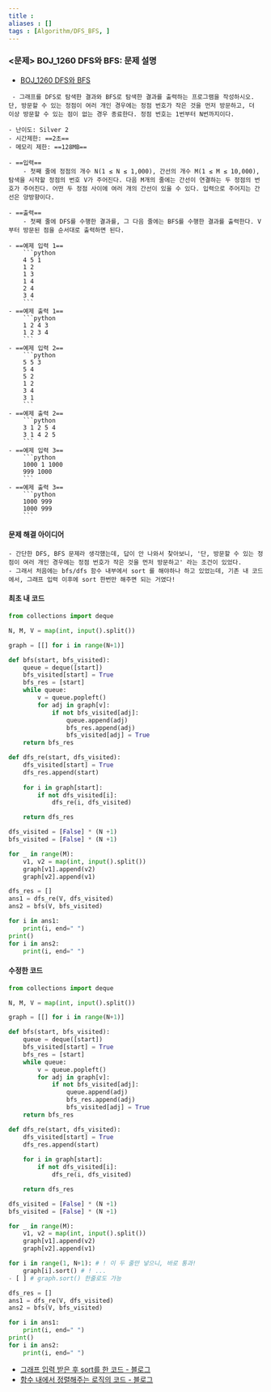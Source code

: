 ```yaml
---
title : 
aliases : []
tags : [Algorithm/DFS_BFS, ]
---
```



### <문제> BOJ_1260 DFS와 BFS: 문제 설명
- [BOJ_1260 DFS와 BFS](https://www.acmicpc.net/problem/1260)
```ad-question
 - 그래프를 DFS로 탐색한 결과와 BFS로 탐색한 결과를 출력하는 프로그램을 작성하시오. 단, 방문할 수 있는 정점이 여러 개인 경우에는 정점 번호가 작은 것을 먼저 방문하고, 더 이상 방문할 수 있는 점이 없는 경우 종료한다. 정점 번호는 1번부터 N번까지이다.
```

```ad-attention
- 난이도: Silver 2
- 시간제한: ==2초==
- 메모리 제한: ==128MB==

- ==입력== 
	- 첫째 줄에 정점의 개수 N(1 ≤ N ≤ 1,000), 간선의 개수 M(1 ≤ M ≤ 10,000), 탐색을 시작할 정점의 번호 V가 주어진다. 다음 M개의 줄에는 간선이 연결하는 두 정점의 번호가 주어진다. 어떤 두 정점 사이에 여러 개의 간선이 있을 수 있다. 입력으로 주어지는 간선은 양방향이다.

- ==출력==
	- 첫째 줄에 DFS를 수행한 결과를, 그 다음 줄에는 BFS를 수행한 결과를 출력한다. V부터 방문된 점을 순서대로 출력하면 된다.

- ==예제 입력 1==
	```python
	4 5 1
	1 2
	1 3
	1 4
	2 4
	3 4
	```
- ==예제 출력 1==
	```python
	1 2 4 3
	1 2 3 4
	```
- ==예제 입력 2==
	```python
	5 5 3
	5 4
	5 2
	1 2
	3 4
	3 1
	```
- ==예제 출력 2==
	```python
	3 1 2 5 4
	3 1 4 2 5
	```
- ==예제 입력 3==
	```python
	1000 1 1000
	999 1000
	```
- ==예제 출력 3==
	```python
	1000 999
	1000 999
	```

```

#### 문제 해결 아이디어
```ad-example
- 간단한 DFS, BFS 문제라 생각했는데, 답이 안 나와서 찾아보니, '단, 방문할 수 있는 정점이 여러 개인 경우에는 정점 번호가 작은 것을 먼저 방문하고' 라는 조건이 있었다. 
- 그래서 처음에는 bfs/dfs 함수 내부에서 sort 를 해야하나 하고 있었는데, 기존 내 코드에서, 그래프 입력 이후에 sort 한번만 해주면 되는 거였다!
```

#### 최초 내 코드 
```python
from collections import deque

N, M, V = map(int, input().split())

graph = [[] for i in range(N+1)]

def bfs(start, bfs_visited):
    queue = deque([start])
    bfs_visited[start] = True
    bfs_res = [start]
    while queue:
        v = queue.popleft()
        for adj in graph[v]:
            if not bfs_visited[adj]:
                queue.append(adj)
                bfs_res.append(adj)
                bfs_visited[adj] = True
    return bfs_res

def dfs_re(start, dfs_visited):
    dfs_visited[start] = True
    dfs_res.append(start)
    
    for i in graph[start]:
        if not dfs_visited[i]:
            dfs_re(i, dfs_visited)

    return dfs_res

dfs_visited = [False] * (N +1)
bfs_visited = [False] * (N +1)

for _ in range(M):
    v1, v2 = map(int, input().split())
    graph[v1].append(v2)
    graph[v2].append(v1)

dfs_res = []
ans1 = dfs_re(V, dfs_visited)
ans2 = bfs(V, bfs_visited)

for i in ans1:
    print(i, end=" ")
print()
for i in ans2:
    print(i, end=" ")

```

#### 수정한 코드 
```python
from collections import deque

N, M, V = map(int, input().split())

graph = [[] for i in range(N+1)]

def bfs(start, bfs_visited):
    queue = deque([start])
    bfs_visited[start] = True
    bfs_res = [start]
    while queue:
        v = queue.popleft()
        for adj in graph[v]:
            if not bfs_visited[adj]:
                queue.append(adj)
                bfs_res.append(adj)
                bfs_visited[adj] = True
    return bfs_res

def dfs_re(start, dfs_visited):
    dfs_visited[start] = True
    dfs_res.append(start)
    
    for i in graph[start]:
        if not dfs_visited[i]:
            dfs_re(i, dfs_visited)

    return dfs_res

dfs_visited = [False] * (N +1)
bfs_visited = [False] * (N +1)

for _ in range(M):
    v1, v2 = map(int, input().split())
    graph[v1].append(v2)
    graph[v2].append(v1)

for i in range(1, N+1): # ! 이 두 줄만 넣으니, 바로 통과!
	graph[i].sort() # ! ... 
- [ ] # graph.sort() 한줄로도 가능

dfs_res = []
ans1 = dfs_re(V, dfs_visited)
ans2 = bfs(V, bfs_visited)

for i in ans1:
    print(i, end=" ")
print()
for i in ans2:
    print(i, end=" ")

```

- [그래프 입력 받은 후 sort를 한 코드 - 블로그](https://velog.io/@gene028/BOJ-1260%EB%B2%88-DFS%EC%99%80-BFS)
- [함수 내에서 정렬해주는 로직의 코드 - 블로그](https://velog.io/@uoayop/BOJ-1260-DFS%EC%99%80-BFSPython)

